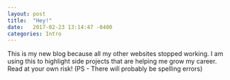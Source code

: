 ```yaml
---
layout: post
title:  "Hey!"
date:   2017-02-23 13:14:47 -0400
categories: Intro
---
```

This is my new blog because all my other websites stopped working. I am using this to highlight side projects that are helping me grow my career. Read at your own risk! (PS - There will probably be spelling errors)
